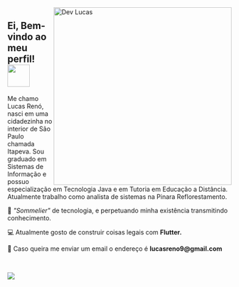 <img src="https://user-images.githubusercontent.com/62509668/139310543-657db66d-86ab-4e93-a470-4a96c5813e75.gif" min-width="400px" max-width="400px" width="400px" align="right" alt="Dev Lucas">

<h2> Ei, Bem-vindo ao meu perfil! <img src="https://media.giphy.com/media/BXjqytvu9bKzCUHdzz/giphy.gif" width="50"></h2>

<p align="left"> 
  Me chamo Lucas Renó, nasci em uma cidadezinha no interior de São Paulo chamada Itapeva. Sou graduado em Sistemas de Informação e possuo especialização em Tecnologia Java e em Tutoria em Educação a Distância.<br>
  Atualmente trabalho como analista de sistemas na Pinara Reflorestamento.
</p>

<p align="left">
  🥰 <em>"Sommelier"</em> de tecnologia, e perpetuando minha existência transmitindo conhecimento.
</p>

<p align="left">
  💻 Atualmente gosto de construir coisas legais com <strong>Flutter.</strong>
</p>

<p align="left">
  💌 Caso queira me enviar um email o endereço é <strong>lucasreno9@gmail.com</strong>
</p>
<br>
<p align="left">
  <a href="https://www.linkedin.com/in/lucas-ren%C3%B3-50023924" alt="Linkedin" target="_blank">
  <img src="https://img.shields.io/badge/-Linkedin-0e76a8?style=flat-square&logo=Linkedin&logoColor=white&link=https://www.linkedin.com/in/lucas-ren%C3%B3-50023924/" /></a>
</p>  

